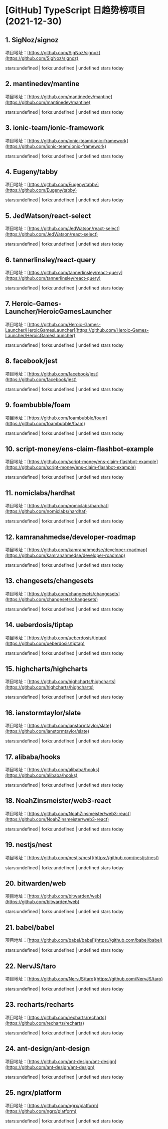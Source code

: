 # [GitHub] TypeScript 日趋势榜项目(2021-12-30)

## 1. SigNoz/signoz 

项目地址：[https://github.com/SigNoz/signoz](https://github.com/SigNoz/signoz)

stars:undefined | forks:undefined | undefined stars today 



## 2. mantinedev/mantine 

项目地址：[https://github.com/mantinedev/mantine](https://github.com/mantinedev/mantine)

stars:undefined | forks:undefined | undefined stars today 



## 3. ionic-team/ionic-framework 

项目地址：[https://github.com/ionic-team/ionic-framework](https://github.com/ionic-team/ionic-framework)

stars:undefined | forks:undefined | undefined stars today 



## 4. Eugeny/tabby 

项目地址：[https://github.com/Eugeny/tabby](https://github.com/Eugeny/tabby)

stars:undefined | forks:undefined | undefined stars today 



## 5. JedWatson/react-select 

项目地址：[https://github.com/JedWatson/react-select](https://github.com/JedWatson/react-select)

stars:undefined | forks:undefined | undefined stars today 



## 6. tannerlinsley/react-query 

项目地址：[https://github.com/tannerlinsley/react-query](https://github.com/tannerlinsley/react-query)

stars:undefined | forks:undefined | undefined stars today 



## 7. Heroic-Games-Launcher/HeroicGamesLauncher 

项目地址：[https://github.com/Heroic-Games-Launcher/HeroicGamesLauncher](https://github.com/Heroic-Games-Launcher/HeroicGamesLauncher)

stars:undefined | forks:undefined | undefined stars today 



## 8. facebook/jest 

项目地址：[https://github.com/facebook/jest](https://github.com/facebook/jest)

stars:undefined | forks:undefined | undefined stars today 



## 9. foambubble/foam 

项目地址：[https://github.com/foambubble/foam](https://github.com/foambubble/foam)

stars:undefined | forks:undefined | undefined stars today 



## 10. script-money/ens-claim-flashbot-example 

项目地址：[https://github.com/script-money/ens-claim-flashbot-example](https://github.com/script-money/ens-claim-flashbot-example)

stars:undefined | forks:undefined | undefined stars today 



## 11. nomiclabs/hardhat 

项目地址：[https://github.com/nomiclabs/hardhat](https://github.com/nomiclabs/hardhat)

stars:undefined | forks:undefined | undefined stars today 



## 12. kamranahmedse/developer-roadmap 

项目地址：[https://github.com/kamranahmedse/developer-roadmap](https://github.com/kamranahmedse/developer-roadmap)

stars:undefined | forks:undefined | undefined stars today 



## 13. changesets/changesets 

项目地址：[https://github.com/changesets/changesets](https://github.com/changesets/changesets)

stars:undefined | forks:undefined | undefined stars today 



## 14. ueberdosis/tiptap 

项目地址：[https://github.com/ueberdosis/tiptap](https://github.com/ueberdosis/tiptap)

stars:undefined | forks:undefined | undefined stars today 



## 15. highcharts/highcharts 

项目地址：[https://github.com/highcharts/highcharts](https://github.com/highcharts/highcharts)

stars:undefined | forks:undefined | undefined stars today 



## 16. ianstormtaylor/slate 

项目地址：[https://github.com/ianstormtaylor/slate](https://github.com/ianstormtaylor/slate)

stars:undefined | forks:undefined | undefined stars today 



## 17. alibaba/hooks 

项目地址：[https://github.com/alibaba/hooks](https://github.com/alibaba/hooks)

stars:undefined | forks:undefined | undefined stars today 



## 18. NoahZinsmeister/web3-react 

项目地址：[https://github.com/NoahZinsmeister/web3-react](https://github.com/NoahZinsmeister/web3-react)

stars:undefined | forks:undefined | undefined stars today 



## 19. nestjs/nest 

项目地址：[https://github.com/nestjs/nest](https://github.com/nestjs/nest)

stars:undefined | forks:undefined | undefined stars today 



## 20. bitwarden/web 

项目地址：[https://github.com/bitwarden/web](https://github.com/bitwarden/web)

stars:undefined | forks:undefined | undefined stars today 



## 21. babel/babel 

项目地址：[https://github.com/babel/babel](https://github.com/babel/babel)

stars:undefined | forks:undefined | undefined stars today 



## 22. NervJS/taro 

项目地址：[https://github.com/NervJS/taro](https://github.com/NervJS/taro)

stars:undefined | forks:undefined | undefined stars today 



## 23. recharts/recharts 

项目地址：[https://github.com/recharts/recharts](https://github.com/recharts/recharts)

stars:undefined | forks:undefined | undefined stars today 



## 24. ant-design/ant-design 

项目地址：[https://github.com/ant-design/ant-design](https://github.com/ant-design/ant-design)

stars:undefined | forks:undefined | undefined stars today 



## 25. ngrx/platform 

项目地址：[https://github.com/ngrx/platform](https://github.com/ngrx/platform)

stars:undefined | forks:undefined | undefined stars today 



